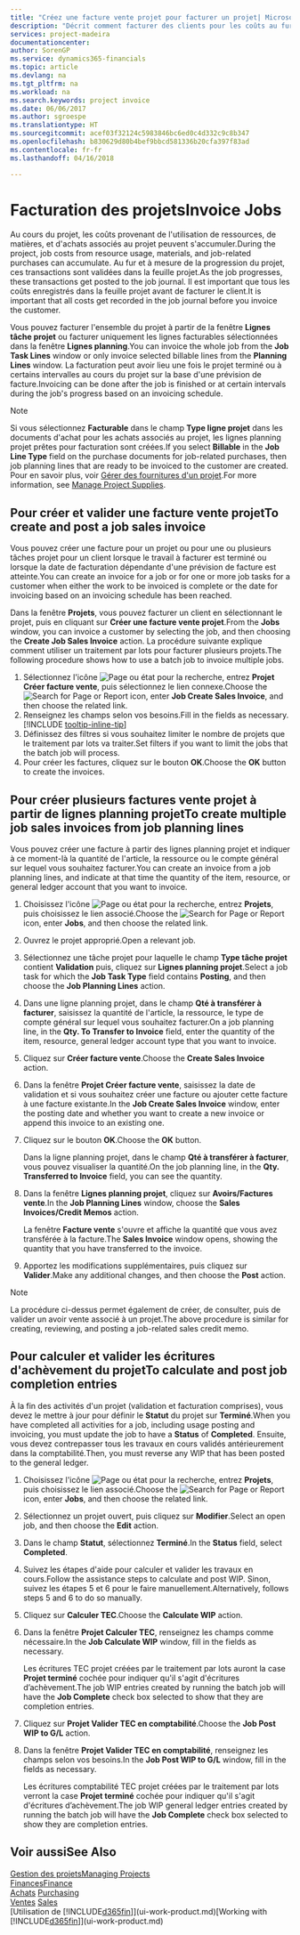 ```yaml
---
title: "Créez une facture vente projet pour facturer un projet| Microsoft Docs"
description: "Décrit comment facturer des clients pour les coûts au fur et à mesure de l'avancée du projet."
services: project-madeira
documentationcenter: 
author: SorenGP
ms.service: dynamics365-financials
ms.topic: article
ms.devlang: na
ms.tgt_pltfrm: na
ms.workload: na
ms.search.keywords: project invoice
ms.date: 06/06/2017
ms.author: sgroespe
ms.translationtype: HT
ms.sourcegitcommit: acef03f32124c5983846bc6ed0c4d332c9c8b347
ms.openlocfilehash: b830629d80b4bef9bbcd581336b20cfa397f83ad
ms.contentlocale: fr-fr
ms.lasthandoff: 04/16/2018

---
```

# <a name="invoice-jobs"></a><span data-ttu-id="a5f56-103">Facturation des projets</span><span class="sxs-lookup"><span data-stu-id="a5f56-103">Invoice Jobs</span></span>
<span data-ttu-id="a5f56-104">Au cours du projet, les coûts provenant de l'utilisation de ressources, de matières, et d'achats associés au projet peuvent s'accumuler.</span><span class="sxs-lookup"><span data-stu-id="a5f56-104">During the project, job costs from resource usage, materials, and job-related purchases can accumulate.</span></span> <span data-ttu-id="a5f56-105">Au fur et à mesure de la progression du projet, ces transactions sont validées dans la feuille projet.</span><span class="sxs-lookup"><span data-stu-id="a5f56-105">As the job progresses, these transactions get posted to the job journal.</span></span> <span data-ttu-id="a5f56-106">Il est important que tous les coûts enregistrés dans la feuille projet avant de facturer le client.</span><span class="sxs-lookup"><span data-stu-id="a5f56-106">It is important that all costs get recorded in the job journal before you invoice the customer.</span></span>

<span data-ttu-id="a5f56-107">Vous pouvez facturer l'ensemble du projet à partir de la fenêtre **Lignes tâche projet** ou facturer uniquement les lignes facturables sélectionnées dans la fenêtre **Lignes planning**.</span><span class="sxs-lookup"><span data-stu-id="a5f56-107">You can invoice the whole job from the **Job Task Lines** window or only invoice selected billable lines from the **Planning Lines** window.</span></span> <span data-ttu-id="a5f56-108">La facturation peut avoir lieu une fois le projet terminé ou à certains intervalles au cours du projet sur la base d'une prévision de facture.</span><span class="sxs-lookup"><span data-stu-id="a5f56-108">Invoicing can be done after the job is finished or at certain intervals during the job's progress based on an invoicing schedule.</span></span>

> [!NOTE]  
>   <span data-ttu-id="a5f56-109">Si vous sélectionnez **Facturable** dans le champ **Type ligne projet** dans les documents d'achat pour les achats associés au projet, les lignes planning projet prêtes pour facturation sont créées.</span><span class="sxs-lookup"><span data-stu-id="a5f56-109">If you select **Billable** in the **Job Line Type** field on the purchase documents for job-related purchases, then job planning lines that are ready to be invoiced to the customer are created.</span></span> <span data-ttu-id="a5f56-110">Pour en savoir plus, voir [Gérer des fournitures d'un projet](projects-how-manage-project-supplies.md).</span><span class="sxs-lookup"><span data-stu-id="a5f56-110">For more information, see [Manage Project Supplies](projects-how-manage-project-supplies.md).</span></span>

## <a name="to-create-and-post-a-job-sales-invoice"></a><span data-ttu-id="a5f56-111">Pour créer et valider une facture vente projet</span><span class="sxs-lookup"><span data-stu-id="a5f56-111">To create and post a job sales invoice</span></span>
<span data-ttu-id="a5f56-112">Vous pouvez créer une facture pour un projet ou pour une ou plusieurs tâches projet pour un client lorsque le travail à facturer est terminé ou lorsque la date de facturation dépendante d'une prévision de facture est atteinte.</span><span class="sxs-lookup"><span data-stu-id="a5f56-112">You can create an invoice for a job or for one or more job tasks for a customer when either the work to be invoiced is complete or the date for invoicing based on an invoicing schedule has been reached.</span></span>

<span data-ttu-id="a5f56-113">Dans la fenêtre **Projets**, vous pouvez facturer un client en sélectionnant le projet, puis en cliquant sur **Créer une facture vente projet**.</span><span class="sxs-lookup"><span data-stu-id="a5f56-113">From the **Jobs** window, you can invoice a customer by selecting the job, and then choosing the **Create Job Sales Invoice** action.</span></span> <span data-ttu-id="a5f56-114">La procédure suivante explique comment utiliser un traitement par lots pour facturer plusieurs projets.</span><span class="sxs-lookup"><span data-stu-id="a5f56-114">The following procedure shows how to use a batch job to invoice multiple jobs.</span></span>  

1. <span data-ttu-id="a5f56-115">Sélectionnez l'icône ![Page ou état pour la recherche](media/ui-search/search_small.png "Page ou état pour la recherche"), entrez **Projet Créer facture vente**, puis sélectionnez le lien connexe.</span><span class="sxs-lookup"><span data-stu-id="a5f56-115">Choose the ![Search for Page or Report](media/ui-search/search_small.png "Search for Page or Report icon") icon, enter **Job Create Sales Invoice**, and then choose the related link.</span></span>  
2. <span data-ttu-id="a5f56-116">Renseignez les champs selon vos besoins.</span><span class="sxs-lookup"><span data-stu-id="a5f56-116">Fill in the fields as necessary.</span></span> [!INCLUDE [tooltip-inline-tip](includes/tooltip-inline-tip_md.md)]
3. <span data-ttu-id="a5f56-117">Définissez des filtres si vous souhaitez limiter le nombre de projets que le traitement par lots va traiter.</span><span class="sxs-lookup"><span data-stu-id="a5f56-117">Set filters if you want to limit the jobs that the batch job will process.</span></span>
4. <span data-ttu-id="a5f56-118">Pour créer les factures, cliquez sur le bouton **OK**.</span><span class="sxs-lookup"><span data-stu-id="a5f56-118">Choose the **OK** button to create the invoices.</span></span>  

## <a name="to-create-multiple-job-sales-invoices-from-job-planning-lines"></a><span data-ttu-id="a5f56-119">Pour créer plusieurs factures vente projet à partir de lignes planning projet</span><span class="sxs-lookup"><span data-stu-id="a5f56-119">To create multiple job sales invoices from job planning lines</span></span>
<span data-ttu-id="a5f56-120">Vous pouvez créer une facture à partir des lignes planning projet et indiquer à ce moment-là la quantité de l'article, la ressource ou le compte général sur lequel vous souhaitez facturer.</span><span class="sxs-lookup"><span data-stu-id="a5f56-120">You can create an invoice from a job planning lines, and indicate at that time the quantity of the item, resource, or general ledger account that you want to invoice.</span></span>

1. <span data-ttu-id="a5f56-121">Choisissez l'icône ![Page ou état pour la recherche](media/ui-search/search_small.png "Page ou état pour la recherche"), entrez **Projets**, puis choisissez le lien associé.</span><span class="sxs-lookup"><span data-stu-id="a5f56-121">Choose the ![Search for Page or Report](media/ui-search/search_small.png "Search for Page or Report icon") icon, enter **Jobs**, and then choose the related link.</span></span>
2. <span data-ttu-id="a5f56-122">Ouvrez le projet approprié.</span><span class="sxs-lookup"><span data-stu-id="a5f56-122">Open a relevant job.</span></span>
3. <span data-ttu-id="a5f56-123">Sélectionnez une tâche projet pour laquelle le champ **Type tâche projet** contient **Validation** puis, cliquez sur **Lignes planning projet**.</span><span class="sxs-lookup"><span data-stu-id="a5f56-123">Select a job task for which the **Job Task Type** field contains **Posting**, and then choose the **Job Planning Lines** action.</span></span>  
4. <span data-ttu-id="a5f56-124">Dans une ligne planning projet, dans le champ **Qté à transférer à facturer**, saisissez la quantité de l'article, la ressource, le type de compte général sur lequel vous souhaitez facturer.</span><span class="sxs-lookup"><span data-stu-id="a5f56-124">On a job planning line, in the **Qty. To Transfer to Invoice** field, enter the quantity of the item, resource, general ledger account type that you want to invoice.</span></span>  
5. <span data-ttu-id="a5f56-125">Cliquez sur **Créer facture vente**.</span><span class="sxs-lookup"><span data-stu-id="a5f56-125">Choose the **Create Sales Invoice** action.</span></span>
6. <span data-ttu-id="a5f56-126">Dans la fenêtre **Projet Créer facture vente**, saisissez la date de validation et si vous souhaitez créer une facture ou ajouter cette facture à une facture existante.</span><span class="sxs-lookup"><span data-stu-id="a5f56-126">In the **Job Create Sales Invoice** window, enter the posting date and whether you want to create a new invoice or append this invoice to an existing one.</span></span>
7. <span data-ttu-id="a5f56-127">Cliquez sur le bouton **OK**.</span><span class="sxs-lookup"><span data-stu-id="a5f56-127">Choose the **OK** button.</span></span>  

    <span data-ttu-id="a5f56-128">Dans la ligne planning projet, dans le champ **Qté à transférer à facturer**, vous pouvez visualiser la quantité.</span><span class="sxs-lookup"><span data-stu-id="a5f56-128">On the job planning line, in the **Qty. Transferred to Invoice** field, you can see the quantity.</span></span>
8. <span data-ttu-id="a5f56-129">Dans la fenêtre **Lignes planning projet**, cliquez sur **Avoirs/Factures vente**.</span><span class="sxs-lookup"><span data-stu-id="a5f56-129">In the **Job Planning Lines** window, choose the **Sales Invoices/Credit Memos** action.</span></span>

    <span data-ttu-id="a5f56-130">La fenêtre **Facture vente** s'ouvre et affiche la quantité que vous avez transférée à la facture.</span><span class="sxs-lookup"><span data-stu-id="a5f56-130">The **Sales Invoice** window opens, showing the quantity that you have transferred to the invoice.</span></span>  
9. <span data-ttu-id="a5f56-131">Apportez les modifications supplémentaires, puis cliquez sur **Valider**.</span><span class="sxs-lookup"><span data-stu-id="a5f56-131">Make any additional changes, and then choose the **Post** action.</span></span>

> [!NOTE]  
>   <span data-ttu-id="a5f56-132">La procédure ci-dessus permet également de créer, de consulter, puis de valider un avoir vente associé à un projet.</span><span class="sxs-lookup"><span data-stu-id="a5f56-132">The above procedure is similar for creating, reviewing, and posting a job-related sales credit memo.</span></span>

## <a name="to-calculate-and-post-job-completion-entries"></a><span data-ttu-id="a5f56-133">Pour calculer et valider les écritures d'achèvement du projet</span><span class="sxs-lookup"><span data-stu-id="a5f56-133">To calculate and post job completion entries</span></span>
<span data-ttu-id="a5f56-134">À la fin des activités d'un projet (validation et facturation comprises), vous devez le mettre à jour pour définir le **Statut** du projet sur **Terminé**.</span><span class="sxs-lookup"><span data-stu-id="a5f56-134">When you have completed all activities for a job, including usage posting and invoicing, you must update the job to have a **Status** of **Completed**.</span></span> <span data-ttu-id="a5f56-135">Ensuite, vous devez contrepasser tous les travaux en cours validés antérieurement dans la comptabilité.</span><span class="sxs-lookup"><span data-stu-id="a5f56-135">Then, you must reverse any WIP that has been posted to the general ledger.</span></span>

1. <span data-ttu-id="a5f56-136">Choisissez l'icône ![Page ou état pour la recherche](media/ui-search/search_small.png "Page ou état pour la recherche"), entrez **Projets**, puis choisissez le lien associé.</span><span class="sxs-lookup"><span data-stu-id="a5f56-136">Choose the ![Search for Page or Report](media/ui-search/search_small.png "Search for Page or Report icon") icon, enter **Jobs**, and then choose the related link.</span></span>  
2. <span data-ttu-id="a5f56-137">Sélectionnez un projet ouvert, puis cliquez sur **Modifier**.</span><span class="sxs-lookup"><span data-stu-id="a5f56-137">Select an open job, and then choose the **Edit** action.</span></span>
3. <span data-ttu-id="a5f56-138">Dans le champ **Statut**, sélectionnez **Terminé**.</span><span class="sxs-lookup"><span data-stu-id="a5f56-138">In the **Status** field, select **Completed**.</span></span>
4. <span data-ttu-id="a5f56-139">Suivez les étapes d'aide pour calculer et valider les travaux en cours.</span><span class="sxs-lookup"><span data-stu-id="a5f56-139">Follow the assistance steps to calculate and post WIP.</span></span> <span data-ttu-id="a5f56-140">Sinon, suivez les étapes 5 et 6 pour le faire manuellement.</span><span class="sxs-lookup"><span data-stu-id="a5f56-140">Alternatively, follows steps 5 and 6 to do so manually.</span></span>  
5. <span data-ttu-id="a5f56-141">Cliquez sur **Calculer TEC**.</span><span class="sxs-lookup"><span data-stu-id="a5f56-141">Choose the **Calculate WIP** action.</span></span>
6. <span data-ttu-id="a5f56-142">Dans la fenêtre **Projet Calculer TEC**, renseignez les champs comme nécessaire.</span><span class="sxs-lookup"><span data-stu-id="a5f56-142">In the **Job Calculate WIP** window, fill in the fields as necessary.</span></span>  

     <span data-ttu-id="a5f56-143">Les écritures TEC projet créées par le traitement par lots auront la case **Projet terminé** cochée pour indiquer qu'il s'agit d'écritures d’achèvement.</span><span class="sxs-lookup"><span data-stu-id="a5f56-143">The job WIP entries created by running the batch job will have the **Job Complete** check box selected to show that they are completion entries.</span></span>  
7. <span data-ttu-id="a5f56-144">Cliquez sur **Projet Valider TEC en comptabilité**.</span><span class="sxs-lookup"><span data-stu-id="a5f56-144">Choose the **Job Post WIP to G/L** action.</span></span>
8. <span data-ttu-id="a5f56-145">Dans la fenêtre **Projet Valider TEC en comptabilité**, renseignez les champs selon vos besoins.</span><span class="sxs-lookup"><span data-stu-id="a5f56-145">In the **Job Post WIP to G/L** window, fill in the fields as necessary.</span></span>  

     <span data-ttu-id="a5f56-146">Les écritures comptabilité TEC projet créées par le traitement par lots verront la case **Projet terminé** cochée pour indiquer qu'il s'agit d'écritures d’achèvement.</span><span class="sxs-lookup"><span data-stu-id="a5f56-146">The job WIP general ledger entries created by running the batch job will have the **Job Complete** check box selected to show they are completion entries.</span></span>

## <a name="see-also"></a><span data-ttu-id="a5f56-147">Voir aussi</span><span class="sxs-lookup"><span data-stu-id="a5f56-147">See Also</span></span>
[<span data-ttu-id="a5f56-148">Gestion des projets</span><span class="sxs-lookup"><span data-stu-id="a5f56-148">Managing Projects</span></span>](projects-manage-projects.md)  
[<span data-ttu-id="a5f56-149">Finances</span><span class="sxs-lookup"><span data-stu-id="a5f56-149">Finance</span></span>](finance.md)  
<span data-ttu-id="a5f56-150">[Achats](purchasing-manage-purchasing.md)       </span><span class="sxs-lookup"><span data-stu-id="a5f56-150">[Purchasing](purchasing-manage-purchasing.md)       </span></span>  
<span data-ttu-id="a5f56-151">[Ventes](sales-manage-sales.md)    </span><span class="sxs-lookup"><span data-stu-id="a5f56-151">[Sales](sales-manage-sales.md)    </span></span>  
<span data-ttu-id="a5f56-152">[Utilisation de [!INCLUDE[d365fin](includes/d365fin_md.md)]](ui-work-product.md)</span><span class="sxs-lookup"><span data-stu-id="a5f56-152">[Working with [!INCLUDE[d365fin](includes/d365fin_md.md)]](ui-work-product.md)</span></span>  

